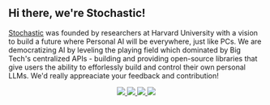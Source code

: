 ## Hi there, we're Stochastic!

[Stochastic](https://stochastic.ai/) was founded by researchers at Harvard University with a vision to build a future where Personal AI will be everywhere, just like PCs. We are democratizing AI by leveling the playing field which dominated by Big Tech's centralized APIs - building and providing open-source libraries that give users the ability to efforlessly build and control their own personal LLMs. We'd really appreaciate your feedback and contribution!

<p align="center">
<a href="https://stochastic.ai/">
<img src="https://img.shields.io/badge/Web-681DFF?style=for-the-badge&logo=web&logoColor=white" />
</a>
<a href="https://www.linkedin.com/company/stochasticai">
<img src="https://img.shields.io/badge/LinkedIn-0077B5?style=for-the-badge&logo=linkedin&logoColor=white" />
</a>
<a href="https://twitter.com/stochasticai">
<img src="https://img.shields.io/badge/Twitter-2F9EFD?style=for-the-badge&logo=twitter&logoColor=blue"/>
</a>
<a href="https://discord.gg/TgHXuSJEk6">
<img src="https://img.shields.io/badge/chat-FFFFFF?style=for-the-badge&logo=discord"/>
</a>
</p>
